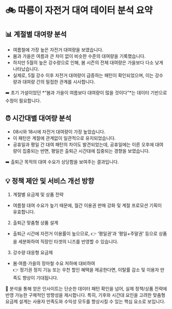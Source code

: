# 🚲 따릉이 자전거 대여 데이터 분석 요약
## 📊 계절별 대여량 분석
- 여름철에 가장 높은 자전거 대여량을 보였습니다.
- 봄과 가을은 여름과 큰 차이 없이 비슷한 수준의 대여량을 기록했습니다.
- 하지만 5월의 높은 강수량으로 인해, 봄 시즌의 전체 대여량은 가을보다 다소 낮게 나타났습니다.
- 실제로, 5월 강수 이후 자전거 대여량이 급증하는 패턴이 확인되었으며, 이는 강수량과 대여량 간의 밀접한 관계를 시사합니다.

➡️ 초기 가설이었던 *“봄과 가을이 여름보다 대여량이 많을 것이다”*는 데이터 기반으로 수정이 필요합니다.

## ⏰ 시간대별 대여량 분석
- 08시와 18시에 자전거 대여량이 가장 높았습니다.
- 이 패턴은 계절에 관계없이 일관적으로 유지되었습니다.
- 공휴일과 평일 간 대여 패턴의 차이도 발견되었는데, 공휴일에는 이른 오후에 대여량이 집중되는 반면, 평일은 출퇴근 시간대에 집중되는 경향을 보였습니다.

➡️ 출퇴근 목적의 대여 수요가 상당함을 보여주는 결과입니다.

 ## 💡 정책 제안 및 서비스 개선 방향
1. 계절별 요금제 및 상품 전략
- 여름철 대여 수요가 높기 때문에, 월간 이용권 판매 강화 및 계절 프로모션 기획이 유효합니다.

2. 출퇴근 맞춤형 상품 설계
- 출퇴근 시간에 자전거 이용률이 높으므로,
👉 ‘평일권’과 ‘평일+주말권’ 등으로 상품을 세분화하여 직장인 타겟의 니즈를 반영할 수 있습니다.

3. 강수량 대응형 요금제
- 봄·여름·가을의 장마철 수요 저하에 대비하여  
👉 정기권 정지 기능 또는 우천 할인 혜택을 제공한다면, 이탈률 감소 및 이용자 만족도 향상이 기대됩니다.

📌 분석을 통해 얻은 인사이트는 단순한 데이터 패턴 확인을 넘어, 실제 정책/상품 전략에 반영 가능한 구체적인 방향성을 제시합니다.
특히, 기후와 시간대 요인을 고려한 맞춤형 요금제 설계는 사용자 만족도와 수익성 모두를 향상시킬 수 있는 핵심 요소로 보입니다.
